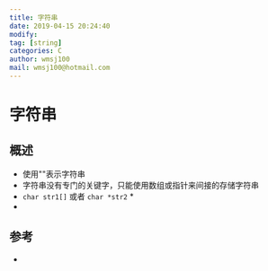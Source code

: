 ```yaml
---
title: 字符串
date: 2019-04-15 20:24:40	
modify: 
tag: [string]
categories: C
author: wmsj100
mail: wmsj100@hotmail.com
---
```


# 字符串

## 概述
- 使用""表示字符串
- 字符串没有专门的关键字，只能使用数组或指针来间接的存储字符串
- `char str1[]` 或者 `char *str2`  \*
- 

## 参考
- []()
